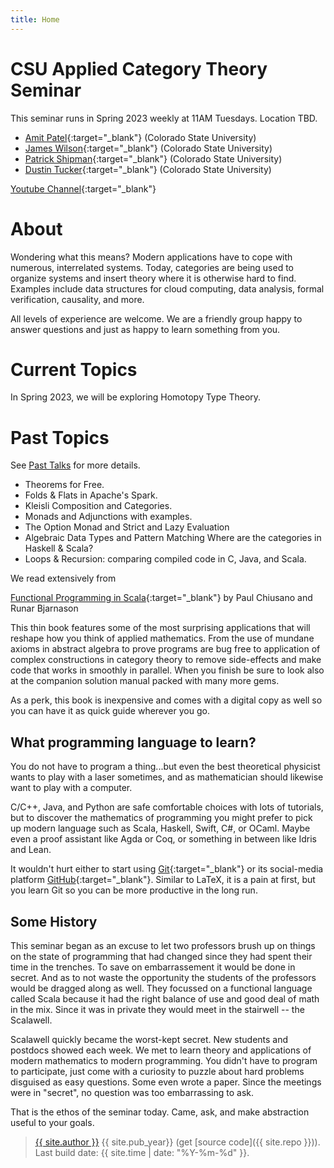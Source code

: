 ```yaml
---
title: Home
---
```


# CSU Applied Category Theory Seminar

This seminar runs in Spring 2023 weekly at 11AM Tuesdays. Location TBD.


- [Amit Patel](https://www.math.colostate.edu/~akp/){:target="_blank"} (Colorado State University)
- [James Wilson](https://www.math.colostate.edu/~jwilson/wilson.html){:target="_blank"} (Colorado State University)
- [Patrick Shipman](https://www.math.colostate.edu/~shipman/){:target="_blank"} (Colorado State University)
- [Dustin Tucker](https://sites.google.com/site/dusttuck/){:target="_blank"} (Colorado State University)

[Youtube Channel](https://www.youtube.com/channel/UCKcw90MiMPcopdQZZUbv2mw){:target="_blank"}

# About

Wondering what this means? Modern applications have to cope with numerous, interrelated systems. Today, categories are being used to organize systems and insert theory where it is otherwise hard to find. Examples include data structures for cloud computing, data analysis, formal verification, causality, and more.

All levels of experience are welcome. We are a friendly group happy to answer questions and just as happy to learn something from you.

# Current Topics

In Spring 2023, we will be exploring Homotopy Type Theory.

# Past Topics

See [Past Talks](./01-past.html) for more details.

- Theorems for Free.
- Folds & Flats in Apache's Spark.
- Kleisli Composition and Categories.
- Monads and Adjunctions with examples.
- The Option Monad and Strict and Lazy Evaluation
- Algebraic Data Types and Pattern Matching
Where are the categories in Haskell & Scala?
- Loops & Recursion: comparing compiled code in C, Java, and Scala.

We read extensively from

[Functional Programming in Scala](https://www.manning.com/books/functional-programming-in-scala){:target="_blank"} by Paul Chiusano and Runar Bjarnason

This thin book features some of the most surprising applications that will reshape how you think of applied mathematics. From the use of mundane axioms in abstract algebra to prove programs are bug free to application of complex constructions in category theory to remove side-effects and make code that works in smoothly in parallel. When you finish be sure to look also at the
companion solution manual packed with many more gems.

As a perk, this book is inexpensive and comes with a digital copy as well so you can have it as quick guide wherever you go.

## What programming language to learn?

You do not have to program a thing...but even the best theoretical physicist wants to play with a laser sometimes, and as mathematician should likewise want to play with a computer.

C/C++, Java, and Python are safe comfortable choices with lots of tutorials, but to discover the mathematics of programming you might prefer to pick up modern language such as Scala, Haskell, Swift, C#, or OCaml. Maybe even a proof assistant like Agda or Coq, or something in between like Idris and Lean.

It wouldn't hurt either to start using [Git](https://git-scm.com/){:target="_blank"} or its social-media platform [GitHub](https://github.com/){:target="_blank"}. Similar to LaTeX, it is a pain at first, but you learn Git so you can be more productive in the long run.

## Some History

This seminar began as an excuse to let two professors brush up on things on the state of programming that had changed since they had spent their time in the trenches. To save on embarrassement it would be done in secret. And as to not waste the opportunity the students of the professors would be dragged along as well. They focussed on a functional language called Scala because it had the right balance of use and good deal of math in the mix. Since it was in private they would meet in the stairwell -- the Scalawell.

Scalawell quickly became the worst-kept secret. New students and postdocs showed each week. We met to learn theory and applications of modern mathematics to modern programming. You didn't have to program to participate, just come with a curiosity to puzzle about hard problems disguised as easy questions. Some even wrote a paper. Since the meetings were in "secret", no question was too embarrassing to ask.

That is the ethos of the seminar today. Came, ask, and make abstraction useful to your goals.

> <a href="https://github.com/{{ site.github_username }}">{{ site.author }}</a> {{ site.pub_year}} (get [source code]({{ site.repo }})).
> Last build date: {{ site.time | date: "%Y-%m-%d" }}.
